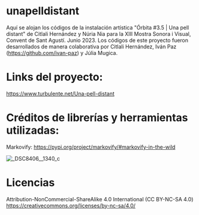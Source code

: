 # unapelldistant
Aquí se alojan los códigos de la instalación artística "Órbita #3.5 | Una pell distant"  de Citlali Hernández y Núria Nia para la XIII Mostra Sonora i Visual, Convent de Sant Agustí. Junio 2023.
Los códigos de este proyecto fueron desarrollados de manera colaborativa por Citlali Hernández, Iván Paz (https://github.com/ivan-paz) y Júlia Mugica.

# Links del proyecto:
https://www.turbulente.net/Una-pell-distant

# Créditos de librerías y herramientas utilizadas:
Markovify: https://pypi.org/project/markovify/#markovify-in-the-wild

![_DSC8406__1340_c](https://github.com/TURBULENTE/unapelldistant/assets/19651027/5e53537f-19fb-420c-a2f7-022c0d5bc344)

# Licencias
Attribution-NonCommercial-ShareAlike 4.0 International (CC BY-NC-SA 4.0)
https://creativecommons.org/licenses/by-nc-sa/4.0/
